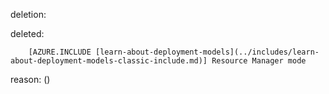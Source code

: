 deletion:

deleted:

		[AZURE.INCLUDE [learn-about-deployment-models](../includes/learn-about-deployment-models-classic-include.md)] Resource Manager mode

reason: ()

